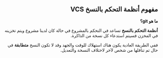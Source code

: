 <div dir = "rtl">



## مفهوم أنظمة التحكم بالنسخ VCS



**ما هو git؟**

**أنظمة التحكم بالنسخ** تساعد في التحكم بالمشروع في حالة كان لدينا مشروع ويتم تخزينه في المخزن فسيتم استدعاء كل نسخة من الذاكرة.

ففي الطريقة العادية يكون هناك استهلاك للوقت والجهد وقد لا تكون النسخ **متطابقة** في حال تم تناقلها من شخص لآخر لاختلاف النسخة والتعديل.
</div>
